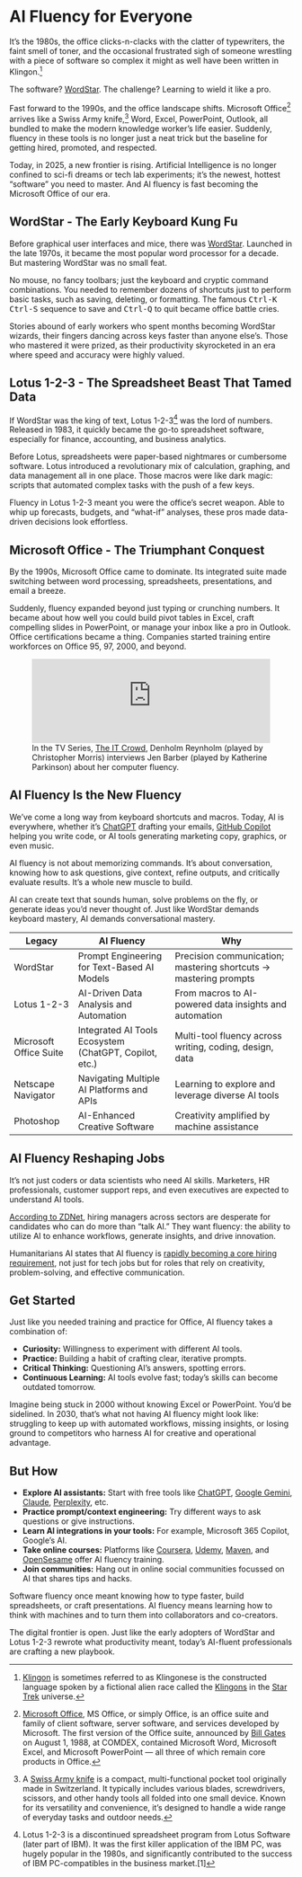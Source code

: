 # AI Fluency for Everyone

It’s the 1980s, the office clicks-n-clacks with the clatter of typewriters, the faint smell of toner, and the occasional frustrated sigh of someone wrestling with a piece of software so complex it might as well have been written in Klingon.[^Klingon]

The software? [WordStar](/2024/wordstar/). The challenge? Learning to wield it like a pro.

Fast forward to the 1990s, and the office landscape shifts. Microsoft Office[^MSOffice] arrives like a Swiss Army knife,[^SwissArmyKnife] Word, Excel, PowerPoint, Outlook, all bundled to make the modern knowledge worker’s life easier. Suddenly, fluency in these tools is no longer just a neat trick but the baseline for getting hired, promoted, and respected.

Today, in 2025, a new frontier is rising. Artificial Intelligence is no longer confined to sci-fi dreams or tech lab experiments; it’s the newest, hottest “software” you need to master. And AI fluency is fast becoming the Microsoft Office of our era.

## WordStar - The Early Keyboard Kung Fu

Before graphical user interfaces and mice, there was [WordStar](/2024/wordstar/). Launched in the late 1970s, it became the most popular word processor for a decade. But mastering WordStar was no small feat.

No mouse, no fancy toolbars; just the keyboard and cryptic command combinations. You needed to remember dozens of shortcuts just to perform basic tasks, such as saving, deleting, or formatting. The famous <kbd>Ctrl-K</kbd> <kbd>Ctrl-S</kbd> sequence to save and <kbd>Ctrl-Q</kbd> to quit became office battle cries.

Stories abound of early workers who spent months becoming WordStar wizards, their fingers dancing across keys faster than anyone else’s. Those who mastered it were prized, as their productivity skyrocketed in an era where speed and accuracy were highly valued.

## Lotus 1-2-3 - The Spreadsheet Beast That Tamed Data

If WordStar was the king of text, Lotus 1-2-3[^Lotus123] was the lord of numbers. Released in 1983, it quickly became the go-to spreadsheet software, especially for finance, accounting, and business analytics.

Before Lotus, spreadsheets were paper-based nightmares or cumbersome software. Lotus introduced a revolutionary mix of calculation, graphing, and data management all in one place. Those macros were like dark magic: scripts that automated complex tasks with the push of a few keys.

Fluency in Lotus 1-2-3 meant you were the office’s secret weapon. Able to whip up forecasts, budgets, and “what-if” analyses, these pros made data-driven decisions look effortless.

## Microsoft Office - The Triumphant Conquest

By the 1990s, Microsoft Office came to dominate. Its integrated suite made switching between word processing, spreadsheets, presentations, and email a breeze.

Suddenly, fluency expanded beyond just typing or crunching numbers. It became about how well you could build pivot tables in Excel, craft compelling slides in PowerPoint, or manage your inbox like a pro in Outlook. Office certifications became a thing. Companies started training entire workforces on Office 95, 97, 2000, and beyond.

<figure>
	<iframe
		width="100%" height="auto"
		src="https://www.youtube.com/embed/iByIUM3q69I?si=duLgSPRdnEHffvX5"
		title="In the TV Series, The IT Crowd, Denholm interviews Jen about her computer fluency."
		frameborder="0" allow="accelerometer; autoplay; clipboard-write; encrypted-media; gyroscope; picture-in-picture; web-share" referrerpolicy="strict-origin-when-cross-origin" allowfullscreen>
	</iframe>
	<figcaption>
		In the TV Series, <a href="https://en.wikipedia.org/wiki/The_IT_Crowd">The IT Crowd</a>, Denholm Reynholm (played by Christopher Morris) interviews Jen Barber (played by Katherine Parkinson) about her computer fluency.
	</figcaption>
</figure>

## AI Fluency Is the New Fluency

We’ve come a long way from keyboard shortcuts and macros. Today, AI is everywhere, whether it’s [ChatGPT](https://chatgpt.com/) drafting your emails, [GitHub Copilot](https://en.wikipedia.org/wiki/GitHub_Copilot) helping you write code, or AI tools generating marketing copy, graphics, or even music.

AI fluency is not about memorizing commands. It’s about conversation, knowing how to ask questions, give context, refine outputs, and critically evaluate results. It’s a whole new muscle to build.

AI can create text that sounds human, solve problems on the fly, or generate ideas you’d never thought of. Just like WordStar demands keyboard mastery, AI demands conversational mastery.

| Legacy | AI Fluency | Why |
|------------------------|------------------------------------------|----------------------------------------------------------|
| WordStar               | Prompt Engineering for Text-Based AI Models | Precision communication; mastering shortcuts → mastering prompts |
| Lotus 1-2-3            | AI-Driven Data Analysis and Automation   | From macros to AI-powered data insights and automation   |
| Microsoft Office Suite | Integrated AI Tools Ecosystem (ChatGPT, Copilot, etc.) | Multi-tool fluency across writing, coding, design, data  |
| Netscape Navigator     | Navigating Multiple AI Platforms and APIs | Learning to explore and leverage diverse AI tools        |
| Photoshop | AI-Enhanced Creative Software           | Creativity amplified by machine assistance                |

## AI Fluency Reshaping Jobs

It’s not just coders or data scientists who need AI skills. Marketers, HR professionals, customer support reps, and even executives are expected to understand AI tools.

[According to ZDNet](https://www.zdnet.com/article/employers-want-workers-with-ai-skills-but-what-exactly-does-that-mean/), hiring managers across sectors are desperate for candidates who can do more than “talk AI.” They want fluency: the ability to utilize AI to enhance workflows, generate insights, and drive innovation.

Humanitarians AI states that AI fluency is [rapidly becoming a core hiring requirement](https://www.linkedin.com/pulse/rise-ai-fluency-core-hiring-requirement-humanitarians-ai-ydqje/), not just for tech jobs but for roles that rely on creativity, problem-solving, and effective communication.

## Get Started

Just like you needed training and practice for Office, AI fluency takes a combination of:

- **Curiosity:** Willingness to experiment with different AI tools.
- **Practice:** Building a habit of crafting clear, iterative prompts.
- **Critical Thinking:** Questioning AI’s answers, spotting errors.
- **Continuous Learning:** AI tools evolve fast; today’s skills can become outdated tomorrow.

Imagine being stuck in 2000 without knowing Excel or PowerPoint. You’d be sidelined. In 2030, that’s what not having AI fluency might look like: struggling to keep up with automated workflows, missing insights, or losing ground to competitors who harness AI for creative and operational advantage.

## But How

- **Explore AI assistants:** Start with free tools like [ChatGPT](https://chatgpt.com), [Google Gemini](https://gemini.google.com), [Claude](https://claude.ai), [Perplexity](https://www.perplexity.ai), etc.
- **Practice prompt/context engineering:** Try different ways to ask questions or give instructions.
- **Learn AI integrations in your tools:** For example, Microsoft 365 Copilot, Google’s AI.
- **Take online courses:** Platforms like [Coursera](https://www.coursera.org), [Udemy](https://www.udemy.com), [Maven](https://maven.com), and [OpenSesame](https://www.opensesame.com) offer AI fluency training.
- **Join communities:** Hang out in online social communities focussed on AI that shares tips and hacks.

Software fluency once meant knowing how to type faster, build spreadsheets, or craft presentations. AI fluency means learning how to think with machines and to turn them into collaborators and co-creators.

The digital frontier is open. Just like the early adopters of WordStar and Lotus 1-2-3 rewrote what productivity meant, today’s AI-fluent professionals are crafting a new playbook.


[^Klingon]: [Klingon](https://en.wikipedia.org/wiki/Klingon_language) is sometimes referred to as Klingonese is the constructed language spoken by a fictional alien race called the [Klingons](https://en.wikipedia.org/wiki/Klingon) in the [Star Trek](https://en.wikipedia.org/wiki/Star_Trek) universe.

[^MSOffice]: [Microsoft Office](https://en.wikipedia.org/wiki/Microsoft_Office), MS Office, or simply Office, is an office suite and family of client software, server software, and services developed by Microsoft. The first version of the Office suite, announced by [Bill Gates](https://en.wikipedia.org/wiki/Bill_Gates) on August 1, 1988, at COMDEX, contained Microsoft Word, Microsoft Excel, and Microsoft PowerPoint — all three of which remain core products in Office.

[^SwissArmyKnife]: A [Swiss Army knife](https://en.wikipedia.org/wiki/Swiss_Army_knife) is a compact, multi-functional pocket tool originally made in Switzerland. It typically includes various blades, screwdrivers, scissors, and other handy tools all folded into one small device. Known for its versatility and convenience, it’s designed to handle a wide range of everyday tasks and outdoor needs.

[^Lotus123]: Lotus 1-2-3 is a discontinued spreadsheet program from Lotus Software (later part of IBM). It was the first killer application of the IBM PC, was hugely popular in the 1980s, and significantly contributed to the success of IBM PC-compatibles in the business market.[1]